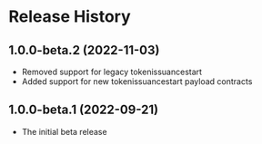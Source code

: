 # Release History

## 1.0.0-beta.2 (2022-11-03)

- Removed support for legacy tokenissuancestart
- Added support for new tokenissuancestart payload contracts

## 1.0.0-beta.1 (2022-09-21)

- The initial beta release
